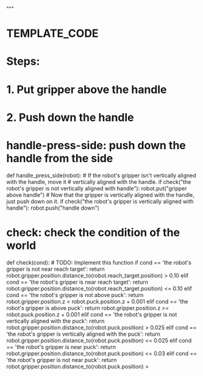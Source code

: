 
"""

# TEMPLATE_CODE

# Steps:
#  1. Put gripper above the handle
#  2. Push down the handle

# handle-press-side: push down the handle from the side
def handle_press_side(robot):
    # If the robot's gripper isn't vertically aligned with the handle, move it
    # vertically aligned with the handle.
    if check("the robot's gripper is not vertically aligned with handle"):
        robot.put("gripper above handle")
    # Now that the gripper is vertically aligned with the handle, just push down on it.
    if check("the robot's gripper is vertically aligned with handle"):
        robot.push("handle down")

# check: check the condition of the world
def check(cond):
    # TODO: Implement this function
    if cond == 'the robot\'s gripper is not near reach target':
        return robot.gripper.position.distance_to(robot.reach_target.position) > 0.10
    elif cond == 'the robot\'s gripper is near reach target':
        return robot.gripper.position.distance_to(robot.reach_target.position) <= 0.10
    elif cond == 'the robot\'s gripper is not above puck':
        return robot.gripper.position.z < robot.puck.position.z + 0.001
    elif cond == 'the robot\'s gripper is above puck':
        return robot.gripper.position.z >= robot.puck.position.z + 0.001
    elif cond == 'the robot\'s gripper is not vertically aligned with the puck':
        return robot.gripper.position.distance_to(robot.puck.position) > 0.025
    elif cond == 'the robot\'s gripper is vertically aligned with the puck':
        return robot.gripper.position.distance_to(robot.puck.position) <= 0.025
    elif cond == 'the robot\'s gripper is near puck':
        return robot.gripper.position.distance_to(robot.puck.position) <= 0.03
    elif cond == 'the robot\'s gripper is not near puck':
        return robot.gripper.position.distance_to(robot.puck.position) > 